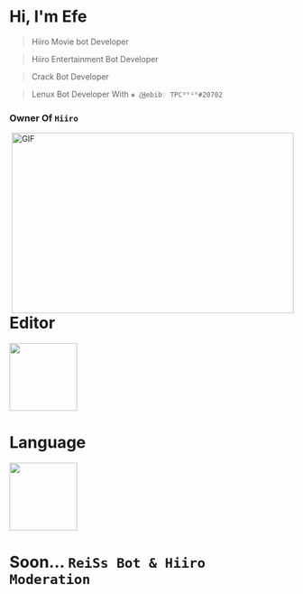 # Hi, I'm Efe

> Hiiro Movie bot Developer

> Hiiro Entertainment Bot Developer

>Crack Bot Developer

> Lenux Bot Developer With `❅ ζ͜𝙷𝚎𝚋𝚒𝚋♡ TPC⁰⁹¹⁹#20702`

### Owner Of `Hiiro`
<img align="right" alt="GIF" src="https://github.com/abhisheknaiidu/abhisheknaiidu/blob/master/code.gif?raw=true" width="500" height="320" />

# Editor

<img src="https://cdn.discordapp.com/attachments/869608324365164656/1009135015575162931/file_type_vscode_icon_130084.png" width="120" height="120">

# Language

<img src="https://cdn.discordapp.com/attachments/869608324365164656/1009137728245485598/javascriptlogo.png" width="120" height="120">

# Soon... `ReiSs Bot & Hiiro Moderation`

